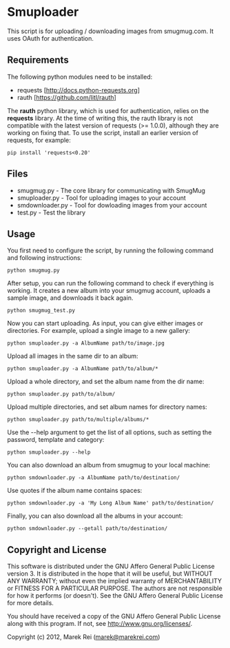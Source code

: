 Smuploader
===========

This script is for uploading / downloading images from smugmug.com. It uses OAuth for authentication.


Requirements
------------

The following python modules need to be installed:

* requests [http://docs.python-requests.org]
* rauth [https://github.com/litl/rauth]

The **rauth** python library, which is used for authentication, relies on the **requests** library. At the time of writing this, the rauth library is not compatible with the latest version of requests (>= 1.0.0), although they are working on fixing that. To use the script, install an earlier version of requests, for example:

	pip install 'requests<0.20'


Files
-----

* smugmug.py - The core library for communicating with SmugMug
* smuploader.py - Tool for uploading images to your account
* smdownloader.py - Tool for dowloading images from your account
* test.py - Test the library


Usage
-----

You first need to configure the script, by running the following command and following instructions:

	python smugmug.py

After setup, you can run the following command to check if everything is working. It creates a new album into your smugmug account, uploads a sample image, and downloads it back again.

	python smugmug_test.py

Now you can start uploading. As input, you can give either images or directories. For example, upload a single image to a new gallery:

	python smuploader.py -a AlbumName path/to/image.jpg

Upload all images in the same dir to an album:

	python smuploader.py -a AlbumName path/to/album/*

Upload a whole directory, and set the album name from the dir name:

	python smuploader.py path/to/album/

Upload multiple directories, and set album names for directory names:

	python smuploader.py path/to/multiple/albums/*

Use the --help argument to get the list of all options, such as setting the password, template and category:

	python smuploader.py --help

You can also download an album from smugmug to your local machine:

	python smdownloader.py -a AlbumName path/to/destination/

Use quotes if the album name contains spaces:

	python smdownloader.py -a 'My Long Album Name' path/to/destination/

Finally, you can also download all the albums in your account:

	python smdownloader.py --getall path/to/destination/


Copyright and License
---------------------

This software is distributed under the GNU Affero General Public License version 3. It is distributed in the hope that it will be useful, but WITHOUT ANY WARRANTY; without even the implied warranty of MERCHANTABILITY or FITNESS FOR A PARTICULAR PURPOSE. The authors are not responsible for how it performs (or doesn't). See the GNU Affero General Public License for more details.

You should have received a copy of the GNU Affero General Public License along with this program. If not, see http://www.gnu.org/licenses/.

Copyright (c) 2012, Marek Rei (marek@marekrei.com)
